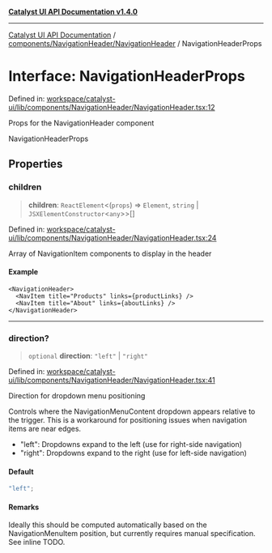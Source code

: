 [**Catalyst UI API Documentation v1.4.0**](../../../../README.md)

---

[Catalyst UI API Documentation](../../../../README.md) / [components/NavigationHeader/NavigationHeader](../README.md) / NavigationHeaderProps

# Interface: NavigationHeaderProps

Defined in: [workspace/catalyst-ui/lib/components/NavigationHeader/NavigationHeader.tsx:12](https://github.com/TheBranchDriftCatalyst/catalyst-ui/blob/main/lib/components/NavigationHeader/NavigationHeader.tsx#L12)

Props for the NavigationHeader component

NavigationHeaderProps

## Properties

### children

> **children**: `ReactElement`\<(`props`) => `Element`, `string` \| `JSXElementConstructor`\<`any`\>\>[]

Defined in: [workspace/catalyst-ui/lib/components/NavigationHeader/NavigationHeader.tsx:24](https://github.com/TheBranchDriftCatalyst/catalyst-ui/blob/main/lib/components/NavigationHeader/NavigationHeader.tsx#L24)

Array of NavigationItem components to display in the header

#### Example

```tsx
<NavigationHeader>
  <NavItem title="Products" links={productLinks} />
  <NavItem title="About" links={aboutLinks} />
</NavigationHeader>
```

---

### direction?

> `optional` **direction**: `"left"` \| `"right"`

Defined in: [workspace/catalyst-ui/lib/components/NavigationHeader/NavigationHeader.tsx:41](https://github.com/TheBranchDriftCatalyst/catalyst-ui/blob/main/lib/components/NavigationHeader/NavigationHeader.tsx#L41)

Direction for dropdown menu positioning

Controls where the NavigationMenuContent dropdown appears relative to the trigger.
This is a workaround for positioning issues when navigation items are near edges.

- "left": Dropdowns expand to the left (use for right-side navigation)
- "right": Dropdowns expand to the right (use for left-side navigation)

#### Default

```ts
"left";
```

#### Remarks

Ideally this should be computed automatically based on the NavigationMenuItem
position, but currently requires manual specification. See inline TODO.
